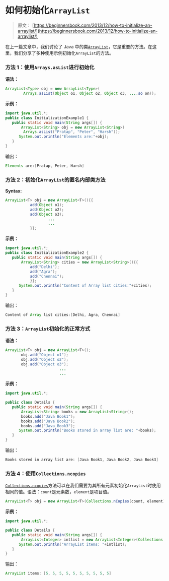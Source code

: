 # 如何初始化`ArrayList`

> 原文： [https://beginnersbook.com/2013/12/how-to-initialize-an-arraylist/](https://beginnersbook.com/2013/12/how-to-initialize-an-arraylist/)

在上一篇文章中，我们讨论了 Java 中的类[`ArrayList`](https://beginnersbook.com/2013/12/java-arraylist/)，它是重要的方法。在这里，我们分享了多种使用示例初始化`ArrayList`的方法。

### 方法 1：使用`Arrays.asList`进行初始化

**语法：**

```java
ArrayList<Type> obj = new ArrayList<Type>(
        Arrays.asList(Object o1, Object o2, Object o3, ....so on));
```

**示例：**

```java
import java.util.*;
public class InitializationExample1 {
   public static void main(String args[]) {
	   ArrayList<String> obj = new ArrayList<String>(
		Arrays.asList("Pratap", "Peter", "Harsh"));
	  System.out.println("Elements are:"+obj);
   }
}
```

输出：

```java
Elements are:[Pratap, Peter, Harsh]
```

### 方法 2：初始化`ArrayList`的匿名内部类方法

**Syntax:**

```java
ArrayList<T> obj = new ArrayList<T>(){{
		   add(Object o1);
		   add(Object o2);
		   add(Object o3);
                   ...
                   ...
		   }};
```

**示例：**

```java
import java.util.*;
public class InitializationExample2 {
   public static void main(String args[]) {
	   ArrayList<String> cities = new ArrayList<String>(){{
		   add("Delhi");
		   add("Agra");
		   add("Chennai");
		   }};
	  System.out.println("Content of Array list cities:"+cities);
   }
}
```

输出：

```java
Content of Array list cities:[Delhi, Agra, Chennai]
```

### 方法 3：`ArrayList`初始化的正常方式

**语法：**

```java
ArrayList<T> obj = new ArrayList<T>();
	   obj.add("Object o1");
	   obj.add("Object o2");
	   obj.add("Object o3");
                        ...
                        ...
```

**示例：**

```java
import java.util.*;

public class Details {
   public static void main(String args[]) {
	   ArrayList<String> books = new ArrayList<String>();
	   books.add("Java Book1");
	   books.add("Java Book2");
	   books.add("Java Book3");
	  System.out.println("Books stored in array list are: "+books);
   }
}
```

输出：

```java
Books stored in array list are: [Java Book1, Java Book2, Java Book3]
```

### 方法 4：使用`Collections.ncopies`

[`Collections.ncopies`](http://java.sun.com/javase/6/docs/api/java/util/Arrays.html#asList%28T...%29)方法可以在我们需要为其所有元素初始化`ArrayList`时使用相同的值。语法：`count`是元素数，`element`是项目值。

```java
ArrayList<T> obj = new ArrayList<T>(Collections.nCopies(count, element));
```

**示例：**

```java
import java.util.*;

public class Details {
   public static void main(String args[]) {
	   ArrayList<Integer> intlist = new ArrayList<Integer>(Collections.nCopies(10, 5));
	  System.out.println("ArrayList items: "+intlist);
   }
}
```

输出：

```java
ArrayList items: [5, 5, 5, 5, 5, 5, 5, 5, 5, 5]
```